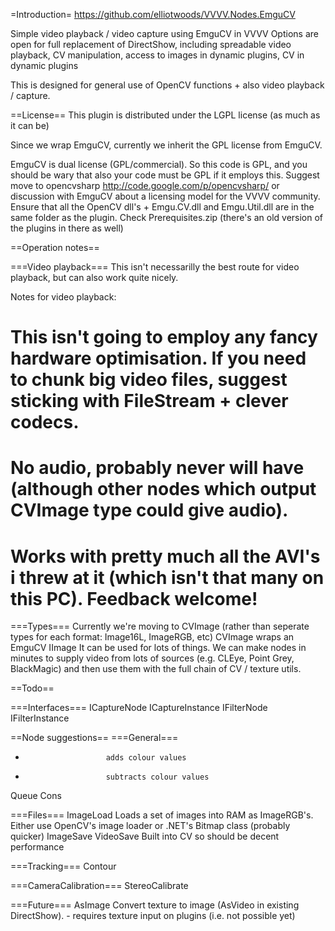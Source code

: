 =Introduction=
https://github.com/elliotwoods/VVVV.Nodes.EmguCV

Simple video playback / video capture using EmguCV in VVVV
Options are open for full replacement of DirectShow, including spreadable video playback, CV manipulation, access to images in dynamic plugins, CV in dynamic plugins

This is designed for general use of OpenCV functions + also video playback / capture.

==License==
This plugin is distributed under the LGPL license (as much as it can be)

Since we wrap EmguCV, currently we inherit the GPL license from EmguCV.

EmguCV is dual license (GPL/commercial). So this code is GPL, and you should be wary that also your code must be GPL if it employs this.
Suggest move to opencvsharp http://code.google.com/p/opencvsharp/
or discussion with EmguCV about a licensing model for the VVVV community. 
Ensure that all the OpenCV dll's + Emgu.CV.dll and Emgu.Util.dll are in the same folder as the plugin. Check Prerequisites.zip (there's an old version of the plugins in there as well)

==Operation notes==

===Video playback===
This isn't necessarilly the best route for video playback, but can also work quite nicely.

Notes for video playback:
# This isn't going to employ any fancy hardware optimisation. If you need to chunk big video files, suggest sticking with FileStream + clever codecs.
# No audio, probably never will have (although other nodes which output CVImage type could give audio).
# Works with pretty much all the AVI's i threw at it (which isn't that many on this PC). Feedback welcome!

===Types===
Currently we're moving to CVImage (rather than seperate types for each format: Image16L, ImageRGB, etc)
CVImage wraps an EmguCV IImage
It can be used for lots of things. We can make nodes in minutes to supply video from lots of sources (e.g. CLEye, Point Grey, BlackMagic) and then use them with the full chain of CV / texture utils.


==Todo==

===Interfaces===
ICaptureNode
ICaptureInstance
IFilterNode
IFilterInstance

==Node suggestions==
===General===
+						adds colour values
-						subtracts colour values
Queue
Cons

===Files===
ImageLoad				Loads a set of images into RAM as ImageRGB's. Either use OpenCV's image loader or .NET's Bitmap class (probably quicker)
ImageSave
VideoSave				Built into CV so should be decent performance

===Tracking===
Contour

===CameraCalibration===
StereoCalibrate

===Future===
AsImage					Convert texture to image (AsVideo in existing DirectShow). - requires texture input on plugins (i.e. not possible yet)